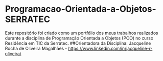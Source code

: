 # Programacao-Orientada-a-Objetos-SERRATEC
Este repositório foi criado como um portfólio dos meus trabalhos realizados durante a disciplina de Programação Orientada a Objetos (POO) no curso Residência em TIC da Serratec.
##Orientadora da Disciplina: Jacqueline Rocha de Oliveira Magalhães - https://www.linkedin.com/in/jacqueline-r-oliveira/
